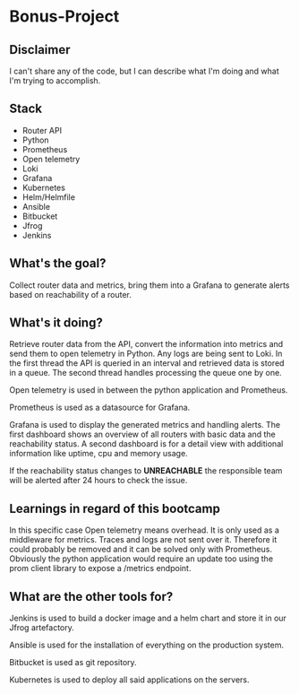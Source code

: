 # Bonus-Project

## Disclaimer

I can't share any of the code, but I can describe what I'm doing and what I'm trying to accomplish.

## Stack

- Router API
- Python
- Prometheus
- Open telemetry
- Loki
- Grafana
- Kubernetes
- Helm/Helmfile
- Ansible
- Bitbucket
- Jfrog
- Jenkins

## What's the goal?

Collect router data and metrics, bring them into a Grafana to generate alerts based on reachability of a router.

## What's it doing?

Retrieve router data from the API, convert the information into metrics and send them to open telemetry in Python.
Any logs are being sent to Loki.
In the first thread the API is queried in an interval and retrieved data is stored in a queue.
The second thread handles processing the queue one by one.

Open telemetry is used in between the python application and Prometheus.

Prometheus is used as a datasource for Grafana.

Grafana is used to display the generated metrics and handling alerts.
The first dashboard shows an overview of all routers with basic data and the reachability status.
A second dashboard is for a detail view with additional information like uptime, cpu and memory usage.

If the reachability status changes to **UNREACHABLE** the responsible team will be alerted after 24 hours to check the issue.

## Learnings in regard of this bootcamp

In this specific case Open telemetry means overhead.
It is only used as a middleware for metrics. Traces and logs are not sent over it.
Therefore it could probably be removed and it can be solved only with Prometheus.
Obviously the python application would require an update too using the prom client library to expose a /metrics endpoint.

## What are the other tools for?

Jenkins is used to build a docker image and a helm chart and store it in our Jfrog artefactory.

Ansible is used for the installation of everything on the production system.

Bitbucket is used as git repository.

Kubernetes is used to deploy all said applications on the servers.


